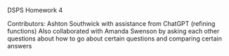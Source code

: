 DSPS Homework 4

Contributors: Ashton Southwick with assistance from ChatGPT (refining functions)
Also collaborated with Amanda Swenson by asking each other questions about how to go about certain questions and comparing certain answers 
